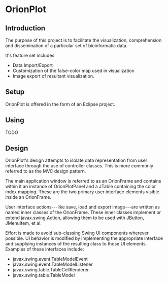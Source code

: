 OrionPlot
=========

Introduction
------------

The purpose of this project is to facilitate the visualization, comprehension and dissemination of a particular set of bioinformatic data.

It's feature set includes

* Data Import/Export
* Customization of the false-color map used in visualization
* Image export of resultant visualization.

Setup
-----

OrionPlot is offered in the form of an Eclipse project.

Using
-----

TODO

Design
------------

OrionPlot's design attempts to isolate data representation from user interface through the use of controller classes.  This is more commonly referred to as the MVC design pattern.  

The main application window is referred to as an OrionFrame and contains within it an instance of OrionPlotPanel and a JTable containing the color index mapping.  These are the two primary user interface elements visible inside an OrionFrame.

User interface actions---like save, load and export image---are written as named inner classes of the OrionFrame.  These inner classes implement or extend javax.swing.Action, allowing them to be used with JButton, JMenuItem, et al.

Effort is made to avoid sub-classing Swing UI components wherever possible.  UI behavior is modified by implementing the appropriate interface and supplying instances of the resulting class to those UI elements.  Examples of these interfaces include:

* javax.swing.event.TableModelEvent
* javax.swing.event.TableModelListener
* javax.swing.table.TableCellRenderer
* javax.swing.table.TableModel


